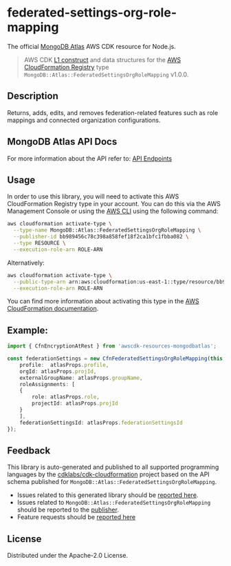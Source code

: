 # federated-settings-org-role-mapping

The official [MongoDB Atlas](https://www.mongodb.com/) AWS CDK resource for Node.js.

> AWS CDK [L1 construct] and data structures for the [AWS CloudFormation Registry] type `MongoDB::Atlas::FederatedSettingsOrgRoleMapping` v1.0.0.

[L1 construct]: https://docs.aws.amazon.com/cdk/latest/guide/constructs.html
[AWS CloudFormation Registry]: https://docs.aws.amazon.com/AWSCloudFormation/latest/UserGuide/registry.html

## Description

Returns, adds, edits, and removes federation-related features such as role mappings and connected organization configurations.

## MongoDB Atlas API Docs

For more information about the API refer to: [API Endpoints](https://www.mongodb.com/docs/atlas/reference/api-resources-spec/#tag/Federated-Authentication)

## Usage

In order to use this library, you will need to activate this AWS CloudFormation Registry type in your account. You can do this via the AWS Management Console or using the [AWS CLI](https://aws.amazon.com/cli/) using the following command:

```sh
aws cloudformation activate-type \
  --type-name MongoDB::Atlas::FederatedSettingsOrgRoleMapping \
  --publisher-id bb989456c78c398a858fef18f2ca1bfc1fbba082 \
  --type RESOURCE \
  --execution-role-arn ROLE-ARN
```

Alternatively:

```sh
aws cloudformation activate-type \
  --public-type-arn arn:aws:cloudformation:us-east-1::type/resource/bb989456c78c398a858fef18f2ca1bfc1fbba082/MongoDB-Atlas-FederatedSettingsOrgRoleMapping \
  --execution-role-arn ROLE-ARN
```

You can find more information about activating this type in the [AWS CloudFormation documentation](https://docs.aws.amazon.com/AWSCloudFormation/latest/UserGuide/registry-public.html).

## Example:
```ts
import { CfnEncryptionAtRest } from 'awscdk-resources-mongodbatlas';

const federationSettings = new CfnFederatedSettingsOrgRoleMapping(this, 'FederationSettings', {
    profile:  atlasProps.profile,
    orgId: atlasProps.projId,
    externalGroupName: atlasProps.groupName,
    roleAssignments: [
    {
        role: atlasProps.role,
        projectId: atlasProps.projId
    }
    ],
    federationSettingsId: atlasProps.federationSettingsId
});


```


## Feedback

This library is auto-generated and published to all supported programming languages by the [cdklabs/cdk-cloudformation] project based on the API schema published for `MongoDB::Atlas::FederatedSettingsOrgRoleMapping`.

* Issues related to this generated library should be [reported here](https://github.com/cdklabs/cdk-cloudformation/issues/new?title=Issue+with+%40cdk-cloudformation%2Fmongodb-atlas-federatedsettingsorgrolemapping+v1.0.0).
* Issues related to `MongoDB::Atlas::FederatedSettingsOrgRoleMapping` should be reported to the [publisher](https://github.com/mongodb/mongodbatlas-cloudformation-resources/issues).
* Feature requests should be [reported here](https://feedback.mongodb.com/forums/924145-atlas?category_id=392596)

[cdklabs/cdk-cloudformation]: https://github.com/cdklabs/cdk-cloudformation

## License

Distributed under the Apache-2.0 License.